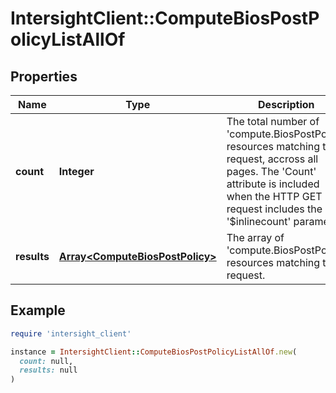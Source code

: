 # IntersightClient::ComputeBiosPostPolicyListAllOf

## Properties

| Name | Type | Description | Notes |
| ---- | ---- | ----------- | ----- |
| **count** | **Integer** | The total number of &#39;compute.BiosPostPolicy&#39; resources matching the request, accross all pages. The &#39;Count&#39; attribute is included when the HTTP GET request includes the &#39;$inlinecount&#39; parameter. | [optional] |
| **results** | [**Array&lt;ComputeBiosPostPolicy&gt;**](ComputeBiosPostPolicy.md) | The array of &#39;compute.BiosPostPolicy&#39; resources matching the request. | [optional] |

## Example

```ruby
require 'intersight_client'

instance = IntersightClient::ComputeBiosPostPolicyListAllOf.new(
  count: null,
  results: null
)
```

